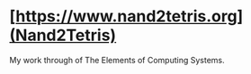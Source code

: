 # [https://www.nand2tetris.org](Nand2Tetris)

My work through of The Elements of Computing Systems.
